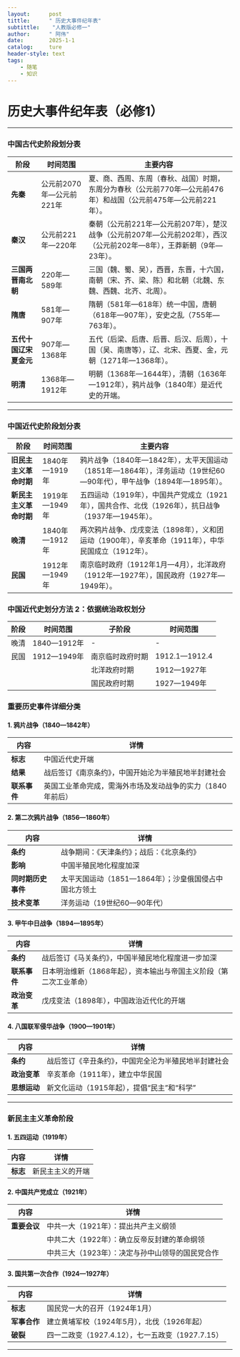 ```yaml
---
layout:      post
tittle:      " 历史大事件纪年表"
subtittle:    "人教版必修一"
author:      " 阿伟"
date:        2025-1-1
catalog:     ture
header-style: text
tags: 
    - 随笔
    - 知识
---
```


# 历史大事件纪年表（必修1）

------

### 中国古代史阶段划分表

| **阶段**               | **时间范围**             | **主要内容**                                                 |
| ---------------------- | ------------------------ | ------------------------------------------------------------ |
| **先秦**               | 公元前2070年—公元前221年 | 夏、商、西周、东周（春秋、战国）时期，东周分为春秋（公元前770年—公元前476年）和战国（公元前475年—公元前221年）。 |
| **秦汉**               | 公元前221年—220年        | 秦朝（公元前221年—公元前207年），楚汉战争（公元前207年—公元前202年），西汉（公元前202年—8年），王莽新朝（9年—23年）。 |
| **三国两晋南北朝**     | 220年—589年              | 三国（魏、蜀、吴），西晋，东晋，十六国，南朝（宋、齐、梁、陈）和北朝（北魏、东魏、西魏、北齐、北周）。 |
| **隋唐**               | 581年—907年              | 隋朝（581年—618年）统一中国，唐朝（618年—907年），安史之乱（755年—763年）。 |
| **五代十国辽宋夏金元** | 907年—1368年             | 五代（后梁、后唐、后晋、后汉、后周），十国（吴、南唐等），辽、北宋、西夏、金，元朝（1271年—1368年）。 |
| **明清**               | 1368年—1912年            | 明朝（1368年—1644年），清朝（1636年—1912年），鸦片战争（1840年）是近代史的开端。 |

------

### 中国近代史阶段划分表

| **阶段**               | **时间范围**  | **主要内容**                                                 |
| ---------------------- | ------------- | ------------------------------------------------------------ |
| **旧民主主义革命时期** | 1840年—1919年 | 鸦片战争（1840年—1842年），太平天国运动（1851年—1864年），洋务运动（19世纪60—90年代），甲午战争（1894年—1895年）。 |
| **新民主主义革命时期** | 1919年—1949年 | 五四运动（1919年），中国共产党成立（1921年），国共合作、北伐（1926年），抗日战争（1937年—1945年）。 |
| **晚清**               | 1840年—1912年 | 两次鸦片战争、戊戌变法（1898年），义和团运动（1900年），辛亥革命（1911年），中华民国成立（1912年）。 |
| **民国**               | 1912年—1949年 | 南京临时政府（1912年1月—4月），北洋政府（1912年—1927年），国民政府（1927年—1949年）。 |

### 中国近代史划分方法 2：依据统治政权划分

| 阶段 | 时间范围    | 子阶段           | 时间范围      |
| ---- | ----------- | ---------------- | ------------- |
| 晚清 | 1840—1912年 | -                | -             |
| 民国 | 1912—1949年 | 南京临时政府时期 | 1912.1—1912.4 |
|      |             | 北洋政府时期     | 1912—1927年   |
|      |             | 国民政府时期     | 1927—1949年   |

### 重要历史事件详细分类

#### 1. 鸦片战争（1840—1842年）

| 内容         | 详情                                                       |
| ------------ | ---------------------------------------------------------- |
| **标志**     | 中国近代史开端                                             |
| **结果**     | 战后签订《南京条约》，中国开始沦为半殖民地半封建社会       |
| **联系事件** | 英国工业革命完成，需海外市场及发动战争的实力（1840年前后） |

#### 2. 第二次鸦片战争（1856—1860年）

| 内容               | 详情                                                  |
| ------------------ | ----------------------------------------------------- |
| **条约**           | 战争期间：《天津条约》；战后：《北京条约》            |
| **影响**           | 中国半殖民地化程度加深                                |
| **同时期历史事件** | 太平天国运动（1851—1864年）；沙皇俄国侵占中国北方领土 |
| **技术变革**       | 洋务运动（19世纪60—90年代）                           |

#### 3. 甲午中日战争（1894—1895年）

| 内容         | 详情                                                         |
| ------------ | ------------------------------------------------------------ |
| **条约**     | 战后签订《马关条约》，中国半殖民地化程度进一步加深           |
| **联系事件** | 日本明治维新（1868年起），资本输出与帝国主义阶段（第二次工业革命） |
| **政治变革** | 戊戌变法（1898年），中国政治近代化的开端                     |

#### 4. 八国联军侵华战争（1900—1901年）

| 内容         | 详情                                                 |
| ------------ | ---------------------------------------------------- |
| **条约**     | 战后签订《辛丑条约》，中国完全沦为半殖民地半封建社会 |
| **政治变革** | 辛亥革命（1911年），建立中华民国                     |
| **思想运动** | 新文化运动（1915年起），提倡“民主”和“科学”           |

------

### 新民主主义革命阶段

#### 1. 五四运动（1919年）

| 内容     | 详情             |
| -------- | ---------------- |
| **标志** | 新民主主义的开端 |

#### 2. 中国共产党成立（1921年）

| 内容         | 详情                                             |
| ------------ | ------------------------------------------------ |
| **重要会议** | 中共一大（1921年）：提出共产主义纲领             |
|              | 中共二大（1922年）：确立反帝反封建的革命纲领     |
|              | 中共三大（1923年）：决定与孙中山领导的国民党合作 |

#### 3. 国共第一次合作（1924—1927年）

| 内容         | 详情                                             |
| ------------ | ------------------------------------------------ |
| **标志**     | 国民党一大的召开（1924年1月）                    |
| **军事合作** | 建立黄埔军校（1924年5月），北伐（1926年起）      |
| **破裂**     | 四一二政变（1927.4.12），七一五政变（1927.7.15） |

------


